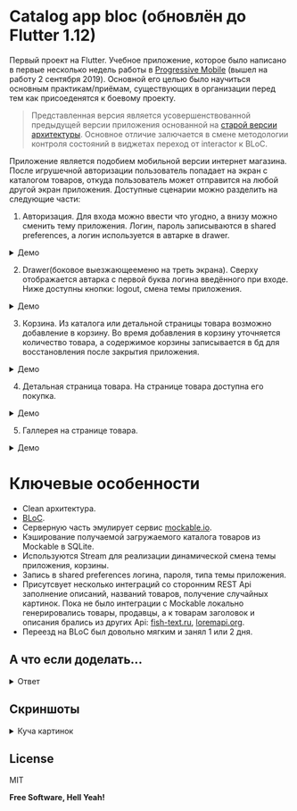 # Catalog app bloc (обновлён до Flutter 1.12)

Первый проект на Flutter. Учебное приложение, которое было написано в первые несколько недель работы в [Progressive Mobile][ProgressiveMobile] (вышел на работу 2 сентября 2019). Основной его целью было научиться основным практикам/приёмам, существующих в организации перед тем как присоеденятся к боевому проекту.

>Представленная версия является усовершенствованной предыдущей версии приложения основанной на [старой версии архитектуры][GitHubCatalogApp]. Основное отличие залючается в смене методологии контроля состояний в виджетах переход от interactor к BLoC.

Приложение является подобием мобильной версии интернет магазина. После игрушечной авторизации пользователь попадает на экран с каталогом товаров, откуда пользователь может отправится на любой другой экран приложения. Доступные сценарии можно разделить на следующие части:
1) Авторизация. Для входа  можно ввести что угодно, а внизу можно сменить тему приложения. Логин, пароль записываются 
в shared preferences, а логин используется в автарке в drawer.

<details>
    <summary>Демо</summary>
                                
   ![auth demo][AuthDemo]
</details>

2) Drawer(боковое выезжающееменю на треть экрана). Сверху отображается автарка с первой буква логина введённого при
 входе. Ниже доступны кнопки: logout, смена темы приложения. 

<details>
    <summary>Демо</summary>
                                
   ![drawer demo][DrawerDemo]
</details>

3) Корзина. Из каталога или детальной страницы товара возможно добавление в корзину. Во время добавления в корзину
 уточняется количество товара, а содержимое корзины записывается в бд для восстановления после закрытия приложения. 

<details>
    <summary>Демо</summary>
                                
   ![cart demo][CartDemo]

</details>

4) Детальная страница товара. На странице товара доступна его покупка.

<details>
    <summary>Демо</summary>
                                
   ![detail item demo][DetailItemDemo]

</details>

5) Галлерея на странице товара. 
<details>
    <summary>Демо</summary>
                                
   ![gallery item demo][GalleryDemo]

</details>

# Ключевые особенности
  - Clean архитектура.
  - [BLoC][BlocReference].
  - Серверную часть эмулирует сервис [mockable.io][MockableIO].
  - Кэширование получаемой загружаемого каталога товаров из Mockable в SQLite.
  - Используются Stream для реализации динамической смена темы приложения, корзины.
  - Запись в shared preferences логина, пароля, типа темы приложения.
  - Присутсвует несколько интеграций со сторонним REST Api заполнение описаний, названий товаров, получение случайных картинок. Пока не было интеграции с Mockable локально генерировались товары, продавцы, а к товарам заголовок и описания брались из других Api: [fish-text.ru][FishTextApi], [loremapi.org][LoremApi].
  - Переезд на BLoC был довольно мягким и занял 1 или 2 дня.

## А что если доделать...

<details>
  <summary>Ответ</summary>
  С конца декабря 2019 я нахожусь на перепутье. Либо я устраиваюсь на работу как Flutter-разработчик, либо возвращаюсь в веб.
</details>

## Скриншоты

<details>
  <summary>Куча картинок</summary>


![black start screen][BlackStartScreen]

![white start screen][WhiteStartScreen]

![black invalid start screen][BlackInvalidStartScreen]

![white invalid start screen][WhiteInvalidStartScreen]

![black catalog screen][BlackCatalogScreen]

![white catalog screen][WhiteCatalogScreen]

![black drawer][BlackDrawer]

![white drawer][WhiteDrawer]

![black choose count dialog][BlackChooseCountDialog]

![white choose count dialog][WhiteChooseCountDialog]

![black cart screen][BlackCartScreen]

![white cart screen][WhiteCartScreenNotEmpty]

![black cart screen empty][BlackCartScreenEmpty]

![white cart screen empty][WhiteCartScreen]

![black item screen][BlackItemScreen]

![white item screen][WhiteItemScreen]

![app in background][AppInBackground]
</details>


License
----

MIT

**Free Software, Hell Yeah!**

   [ProgressiveMobile]:<http://pmobi.ru/>
   [GitHubCatalogApp]:<https://github.com/iebrosalin/catalog_app/>
   [MockableIO]:<https://www.mockable.io/>
   [BlocReference]:<https://pub.dev/packages/flutter_bloc>
   [LoremApi]:<https://loremipsum.wiegertschouten.nl>
   [FishTextApi]:<https://fish-text.ru>

   [AuthDemo]:<https://github.com/iebrosalin/mobile/blob/master/readme/flutter/catalog_app/bloc/descriptions/gif/demo_login.gif>
   [DrawerDemo]:<https://github.com/iebrosalin/mobile/blob/master/readme/flutter/catalog_app/bloc/descriptions/gif/demo_logout.gif>
   [CartDemo]:<https://github.com/iebrosalin/mobile/blob/master/readme/flutter/catalog_app/bloc/descriptions/gif/demo_cart%20.gif>
   [DetailItemDemo]:<https://github.com/iebrosalin/mobile/blob/master/readme/flutter/catalog_app/bloc/descriptions/gif/demo_item_page.gif>
   [GalleryDemo]:<https://github.com/iebrosalin/mobile/blob/master/readme/flutter/catalog_app/bloc/descriptions/gif/gallery_demo.gif>

   [BlackStartScreen]:<https://github.com/iebrosalin/mobile/blob/master/readme/flutter/catalog_app/bloc/descriptions/black_start_screen.jpeg>
   [WhiteStartScreen]:<https://github.com/iebrosalin/mobile/blob/master/readme/flutter/catalog_app/bloc/descriptions/white_start_screen.jpeg>
   [BlackInvalidStartScreen]:<https://github.com/iebrosalin/mobile/blob/master/readme/flutter/catalog_app/bloc/descriptions/black_invalid_start_screen.jpeg>
   [WhiteInvalidStartScreen]:<https://github.com/iebrosalin/mobile/blob/master/readme/flutter/catalog_app/bloc/descriptions/white_invalid_start_screen.jpeg>
   [BlackCatalogScreen]:<https://github.com/iebrosalin/mobile/blob/master/readme/flutter/catalog_app/bloc/descriptions/black_catalog_screen.jpeg>
   [WhiteCatalogScreen]:<https://github.com/iebrosalin/mobile/blob/master/readme/flutter/catalog_app/bloc/descriptions/white_catalog_screen.jpeg>
   [BlackDrawer]:<https://github.com/iebrosalin/mobile/blob/master/readme/flutter/catalog_app/bloc/descriptions/black_drawer.jpeg>
   [WhiteDrawer]:<https://github.com/iebrosalin/mobile/blob/master/readme/flutter/catalog_app/bloc/descriptions/white_drawer.jpeg>
   [BlackChooseCountDialog]:<https://github.com/iebrosalin/mobile/blob/master/readme/flutter/catalog_app/bloc/descriptions/black_choose_count_dialog.jpeg>
   [WhiteChooseCountDialog]:<https://github.com/iebrosalin/mobile/blob/master/readme/flutter/catalog_app/bloc/descriptions/white_choose_count_dialog.jpeg>
   [WhiteCartScreen]:<https://github.com/iebrosalin/mobile/blob/master/readme/flutter/catalog_app/bloc/descriptions/white_cart_screen.jpeg>
   [BlackCartScreen]:<https://github.com/iebrosalin/mobile/blob/master/readme/flutter/catalog_app/bloc/descriptions/black_cart_screen.jpeg>
   [WhiteCartScreenNotEmpty]:<https://github.com/iebrosalin/mobile/blob/master/readme/flutter/catalog_app/bloc/descriptions/white_cart_screen_not_empty.jpeg>
   [BlackCartScreenEmpty]:<https://github.com/iebrosalin/mobile/blob/master/readme/flutter/catalog_app/bloc/descriptions/black_cart_screen_empty.jpeg>
   [BlackItemScreen]:<https://github.com/iebrosalin/mobile/blob/master/readme/flutter/catalog_app/bloc/descriptions/black_item_screen.jpeg>
   [WhiteItemScreen]:<https://github.com/iebrosalin/mobile/blob/master/readme/flutter/catalog_app/bloc/descriptions/white_item_screen.jpeg>
   [AppInBackground]:<https://github.com/iebrosalin/mobile/blob/master/readme/flutter/catalog_app/bloc/descriptions/app_in_background.jpeg>